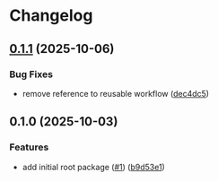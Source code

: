 # Changelog

## [0.1.1](https://github.com/equinor/dataorc/compare/dataorc-v0.1.0...dataorc-v0.1.1) (2025-10-06)


### Bug Fixes

* remove reference to reusable workflow ([dec4dc5](https://github.com/equinor/dataorc/commit/dec4dc5a98ff6ef0bf36bd446063682ff475ddf7))

## 0.1.0 (2025-10-03)


### Features

* add initial root package ([#1](https://github.com/equinor/dataorc/issues/1)) ([b9d53e1](https://github.com/equinor/dataorc/commit/b9d53e1190db578c7a61e7df5e21db454bc2265c))
